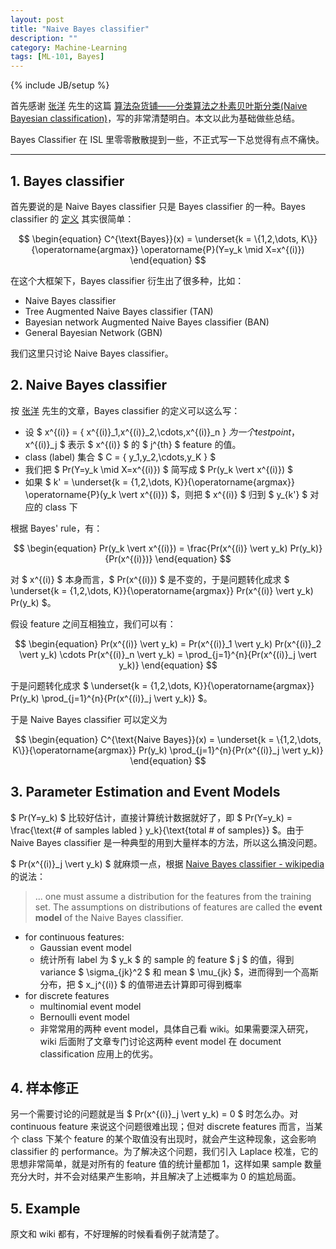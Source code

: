 ```yaml
---
layout: post
title: "Naive Bayes classifier"
description: ""
category: Machine-Learning
tags: [ML-101, Bayes]
---
```

{% include JB/setup %}

首先感谢 [张洋](http://leoo2sk.cnblogs.com) 先生的这篇 [算法杂货铺——分类算法之朴素贝叶斯分类(Naive Bayesian classification)](http://www.cnblogs.com/leoo2sk/archive/2010/09/17/naive-bayesian-classifier.html)，写的非常清楚明白。本文以此为基础做些总结。

Bayes Classifier 在 ISL 里零零散散提到一些，不正式写一下总觉得有点不痛快。

-----

## 1. Bayes classifier

首先要说的是 Naive Bayes classifier 只是 Bayes classifier 的一种。Bayes classifier 的 [定义](http://en.wikipedia.org/wiki/Bayes_classifier) 其实很简单：

$$
\begin{equation}
	C^{\text{Bayes}}(x) = \underset{k = \{1,2,\dots, K\}}{\operatorname{argmax}} \operatorname{P}(Y=y_k \mid X=x^{(i)})
\end{equation}
$$

在这个大框架下，Bayes classifier 衍生出了很多种，比如：

* Naive Bayes classifier
* Tree Augmented Naive Bayes classifier (TAN)
* Bayesian network Augmented Naive Bayes classifier (BAN)
* General Bayesian Network (GBN)

我们这里只讨论 Naive Bayes classifier。

## 2. Naive Bayes classifier

按 [张洋](http://leoo2sk.cnblogs.com) 先生的文章，Bayes classifier 的定义可以这么写：

* 设 $ x^{(i)} = \{ x^{(i)}_1,x^{(i)}_2,\cdots,x^{(i)}_n \} $为一个 test point，$ x^{(i)}_j $ 表示 $ x^{(i)} $ 的 $ j^{th} $ feature 的值。
* class (label) 集合 $ C = \{ y_1,y_2,\cdots,y_K \} $
* 我们把 $ Pr(Y=y_k \mid X=x^{(i)}) $ 简写成 $ Pr(y_k  \vert  x^{(i)}) $
* 如果 $ k' = \underset{k = \{1,2,\dots, K\}}{\operatorname{argmax}} \operatorname{P}(y_k  \vert  x^{(i)}) $，则把 $ x^{(i)} $ 归到 $ y_{k'} $ 对应的 class 下

根据 Bayes' rule，有：

$$
\begin{equation}
	Pr(y_k  \vert  x^{(i)}) = \frac{Pr(x^{(i)}  \vert  y_k) Pr(y_k)}{Pr(x^{(i)})}
\end{equation}
$$
      
对 $ x^{(i)} $ 本身而言，$ Pr(x^{(i)}) $ 是不变的，于是问题转化成求 $ \underset{k = \{1,2,\dots, K\}}{\operatorname{argmax}} Pr(x^{(i)}  \vert  y_k) Pr(y_k) $。

假设 feature 之间互相独立，我们可以有：

$$
\begin{equation}
	Pr(x^{(i)}  \vert  y_k) = Pr(x^{(i)}_1  \vert  y_k) Pr(x^{(i)}_2  \vert  y_k) \cdots Pr(x^{(i)}_n  \vert  y_k) = \prod_{j=1}^{n}{Pr(x^{(i)}_j  \vert  y_k)}
\end{equation}
$$

于是问题转化成求 $ \underset{k = \{1,2,\dots, K\}}{\operatorname{argmax}} Pr(y_k) \prod_{j=1}^{n}{Pr(x^{(i)}_j  \vert  y_k)} $。

于是 Naive Bayes classifier 可以定义为

$$
\begin{equation}
	C^{\text{Naive Bayes}}(x) = \underset{k = \{1,2,\dots, K\}}{\operatorname{argmax}} Pr(y_k) \prod_{j=1}^{n}{Pr(x^{(i)}_j  \vert  y_k)}
\end{equation}
$$

## 3. Parameter Estimation and Event Models

$ Pr(Y=y_k) $ 比较好估计，直接计算统计数据就好了，即 $ Pr(Y=y_k) = \frac{\text{# of samples labled } y_k}{\text{total # of samples}} $。由于 Naive Bayes classifier 是一种典型的用到大量样本的方法，所以这么搞没问题。

$ Pr(x^{(i)}_j  \vert  y_k) $ 就麻烦一点，根据 [Naive Bayes classifier - wikipedia](http://en.wikipedia.org/wiki/Naive_Bayes_classifier) 的说法：

> ... one must assume a distribution for the features from the training set. The assumptions on distributions of features are called the **event model** of the Naive Bayes classifier.

* for continuous features:
	* Gaussian event model
	* 统计所有 label 为 $ y_k $ 的 sample 的 feature $ j $ 的值，得到 variance $ \sigma_{jk}^2 $ 和 mean $ \mu_{jk} $，进而得到一个高斯分布，把 $ x_j^{(i)} $ 的值带进去计算即可得到概率
* for discrete features
	* multinomial event model
	* Bernoulli event model
	* 非常常用的两种 event model，具体自己看 wiki。如果需要深入研究，wiki 后面附了文章专门讨论这两种 event model 在 document classification 应用上的优劣。
	
## 4. 样本修正

另一个需要讨论的问题就是当 $ Pr(x^{(i)}_j  \vert  y_k) = 0 $ 时怎么办。对 continuous feature 来说这个问题很难出现；但对 discrete features 而言，当某个 class 下某个 feature 的某个取值没有出现时，就会产生这种现象，这会影响 classifier 的 performance。为了解决这个问题，我们引入 Laplace 校准，它的思想非常简单，就是对所有的 feature 值的统计量都加 1，这样如果 sample 数量充分大时，并不会对结果产生影响，并且解决了上述概率为 0 的尴尬局面。

## 5. Example

原文和 wiki 都有，不好理解的时候看看例子就清楚了。
